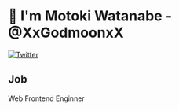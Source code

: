 # 👋 I'm Motoki Watanabe - @XxGodmoonxX

[![Twitter](https://img.shields.io/twitter/follow/XxGodmoonxX?style=social)](https://twitter.com/XxGodmoonxX)

## Job
Web Frontend Enginner